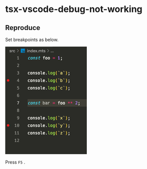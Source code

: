 # tsx-vscode-debug-not-working

## Reproduce

Set breakpoints as below.

![breakpoints](./images/breakpoints.png)

Press `F5` .

